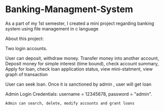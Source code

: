 # Banking-Managment-System
As a part of my 1st semester, I created a mini project regarding banking system using file management in c language

About this project:

  Two login accounts.
  
  User can deposit, withdraw money. Transfer money into another account, Deposit money for simple interest (time bound), check account summary, Apply for loan, check loan application status, view mini-statment, view graph of transaction
  
  User can seek loan. Once it is sanctioned by admin , user will get loan
  
  Admin Login Credentials: username = 12345678, password = "admin".
  
    Admin can search, delete, modify accounts and grant loans
